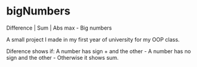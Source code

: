 # bigNumbers
Difference | Sum | Abs max - Big numbers

A small project I made in my first year of university for my OOP class.

Diference shows if:
A number has sign + and the other  -
A number has no sign and the other -
Otherwise it shows sum.
